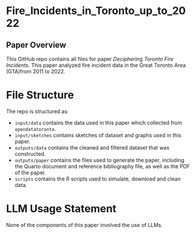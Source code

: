 # Fire_Incidents_in_Toronto_up_to_2022

## Paper Overview

This GitHub repo contains all files for paper *Deciphering Toronto Fire Incidents*. This paper analyzed fire incident data in the Great Toronto Area (GTA)from 2011 to 2022.

# File Structure

The repo is structured as:

-   `input/data` contains the data used in this paper which collected from `opendatatoronto`.
-   `input/sketches` contains sketches of dataset and graphs used in this paper.
-   `outputs/data` contains the cleaned and filtered dataset that was constructed.
-   `outputs/paper` contains the files used to generate the paper, including the Quarto document and reference bibliography file, as well as the PDF of the paper. 
-   `scripts` contains the R scripts used to simulate, download and clean data.

# LLM Usage Statement

None of the components of this paper involved the use of LLMs.